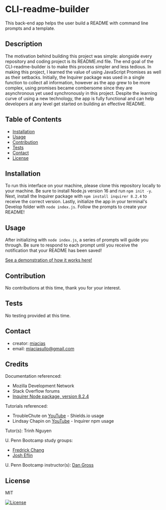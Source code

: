 # CLI-readme-builder
This back-end app helps the user build a README with command line prompts and a template.


## Description

The motivation behind building this project was simple: alongside every repository and coding project is its README.md file. The end goal of the CLI-readme-builder is to make this process simpler and less tedious. In making this project, I learned the value of using JavaScript Promises as well as their setbacks. Initially, the Inquirer package was used in a single function to collect all information, however as the app grew to be more complex, using promises became combersome since they are asynchronous yet used synchronously in this project. Despite the learning curve of using a new technology, the app is fully functional and can help developers at any level get started on building an effective README.


## Table of Contents

  - [Installation](#installation)
  - [Usage](#usage)
  - [Contribution](#contribution)
  - [Tests](#tests)
  - [Contact](#contact)
  - [License](#license)

## Installation
  
To run this interface on your machine, please clone this repository locally to your machine. Be sure to install Node.js version 16 and run ```npm init -y```. Next, install the Inquirer package with ```npm install inquirer 8.2.4``` to receive the correct version. Lastly, initialize the app in your terminal's Develop folder with ```node index.js```. Follow the prompts to create your README!


## Usage
  
After initializing with ```node index.js```, a series of prompts will guide you through. Be sure to respond to each prompt until you receive the notification that your README has been saved!

[See a demonstration of how it works here!](https://youtu.be/2oPjRl2Vbq4)


## Contribution

No contributions at this time, thank you for your interest.


## Tests

No testing provided at this time.


## Contact

- creator: [miacias](https://github.com/miacias)
- email: [miaciasullo@gmail.com](mailto:miaciasullo@gmail.com)


## Credits

Documentation referenced:

- Mozilla Development Network
- Stack Overflow forums
- [Inquirer Node package, version 8.2.4](https://www.npmjs.com/package/inquirer/v/8.2.4)

Tutorials referenced:

- TroubleChute on [YouTube](https://www.youtube.com/watch?v=Dl-ekLb4quE&t=4s) - Shields.io usage
- Lindsay Chapin on [YouTube](https://www.youtube.com/watch?v=PGAGcePjbPA&t=2s) - Inquirer npm usage

Tutor(s): Trinh Nguyen

U. Penn Bootcamp study groups:

- [Fredrick Chang](https://github.com/LearnedDr)
- [Josh Eflin](https://github.com/JoshEflin)

U. Penn Bootcamp instructor(s): [Dan Gross](https://github.com/DanielWGross)


## License
  
MIT

[![License](https://img.shields.io/badge/license-MIT-blue?logo=github)](https://github.com/miacias/CLI-readme-builder/blob/main/LICENSE)
